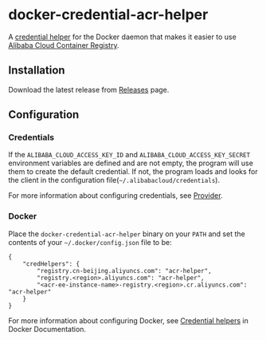 # docker-credential-acr-helper

A [credential helper](https://docs.docker.com/engine/reference/commandline/login/#credential-helpers) for the Docker daemon
that makes it easier to use [Alibaba Cloud Container Registry](https://www.alibabacloud.com/product/container-registry).

## Installation

Download the latest release from [Releases](https://github.com/mozillazg/docker-credential-acr-helper/releases) page.

## Configuration

### Credentials

If the `ALIBABA_CLOUD_ACCESS_KEY_ID` and `ALIBABA_CLOUD_ACCESS_KEY_SECRET` environment variables
are defined and are not empty, the program will use them to create the default credential. 
If not, the program loads and looks for the client in the configuration file(`~/.alibabacloud/credentials`).

For more information about configuring credentials, see [Provider](https://github.com/aliyun/credentials-go#provider).

### Docker

Place the `docker-credential-acr-helper` binary on your `PATH` and set the contents of your
`~/.docker/config.json` file to be:

```
{
	"credHelpers": {
		"registry.cn-beijing.aliyuncs.com": "acr-helper",
		"registry.<region>.aliyuncs.com": "acr-helper",
		"<acr-ee-instance-name>-registry.<region>.cr.aliyuncs.com": "acr-helper"
	}
}
```

For more information about configuring Docker,
see [Credential helpers](https://docs.docker.com/engine/reference/commandline/login/#credential-helpers) in Docker Documentation.
